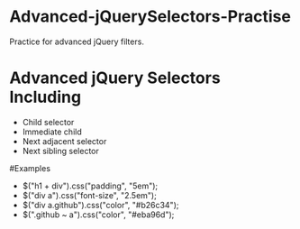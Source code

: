 # Advanced-jQuerySelectors-Practise
Practice for advanced jQuery filters.

# Advanced jQuery Selectors Including

- Child selector
- Immediate child
- Next adjacent selector
- Next sibling selector


#Examples

- $("h1 + div").css("padding", "5em"); 
- $("div a").css("font-size", "2.5em");
- $("div a.github").css("color", "#b26c34"); 
- $(".github ~ a").css("color", "#eba96d"); 
